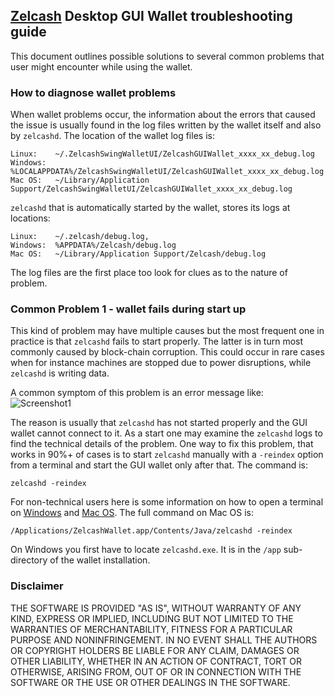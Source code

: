 ## [Zelcash](https://zel.cash/) Desktop GUI Wallet troubleshooting guide
This document outlines possible solutions to several common problems that user might encounter while using the wallet.

### How to diagnose wallet problems

When wallet problems occur, the information about the errors that caused the issue is usually found in the log files written by the wallet itself and also by `zelcashd`. The location of the wallet log files is:
```
Linux:    ~/.ZelcashSwingWalletUI/ZelcashGUIWallet_xxxx_xx_debug.log 
Windows:  %LOCALAPPDATA%/ZelcashSwingWalletUI/ZelcashGUIWallet_xxxx_xx_debug.log
Mac OS:   ~/Library/Application Support/ZelcashSwingWalletUI/ZelcashGUIWallet_xxxx_xx_debug.log
```
`zelcashd` that is automatically started by the wallet, stores its logs at locations:
```
Linux:    ~/.zelcash/debug.log, 
Windows:  %APPDATA%/Zelcash/debug.log
Mac OS:   ~/Library/Application Support/Zelcash/debug.log
 ```
The log files are the first place too look for clues as to the nature of problem.

### Common Problem 1 - wallet fails during start up

This kind of problem may have multiple causes but the most frequent one in practice is that `zelcashd` fails to start properly. The latter is in turn most commonly caused by block-chain corruption. This could occur 
in rare cases when for instance machines are stopped due to power disruptions, while `zelcashd` is writing data.

A common symptom of this problem is an error message like:
![Screenshot1](EOF_error.png "Chat Window") 

The reason is usually that `zelcashd` has not started properly and the GUI wallet cannot connect to it. As a start
one may examine the `zelcashd` logs to find the technical details of the problem. One way to fix this problem, that 
works in 90%+ of cases is to start `zelcashd` manually with a `-reindex` option from a terminal and start the GUI wallet only after that. The command is:
```
zelcashd -reindex
```
For non-technical users here is some information on how to open a terminal on [Windows](https://www.lifewire.com/how-to-open-command-prompt-2618089) and [Mac OS](https://www.wikihow.com/Open-a-Terminal-Window-in-Mac). The full command on Mac OS is:
```
/Applications/ZelcashWallet.app/Contents/Java/zelcashd -reindex
```
On Windows you first have to locate `zelcashd.exe`. It is in the `/app` sub-directory of the wallet installation.

### Disclaimer

THE SOFTWARE IS PROVIDED "AS IS", WITHOUT WARRANTY OF ANY KIND, EXPRESS OR
IMPLIED, INCLUDING BUT NOT LIMITED TO THE WARRANTIES OF MERCHANTABILITY,
FITNESS FOR A PARTICULAR PURPOSE AND NONINFRINGEMENT. IN NO EVENT SHALL THE
AUTHORS OR COPYRIGHT HOLDERS BE LIABLE FOR ANY CLAIM, DAMAGES OR OTHER
LIABILITY, WHETHER IN AN ACTION OF CONTRACT, TORT OR OTHERWISE, ARISING FROM,
OUT OF OR IN CONNECTION WITH THE SOFTWARE OR THE USE OR OTHER DEALINGS IN THE
SOFTWARE.
